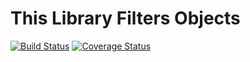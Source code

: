# This Library Filters Objects
[![Build Status](https://travis-ci.org/Stefanough/filter-objects.svg?branch=master)](https://travis-ci.org/Stefanough/filter-objects)
[![Coverage Status](https://coveralls.io/repos/github/Stefanough/filter-objects/badge.svg?branch=master)](https://coveralls.io/github/Stefanough/filter-objects?branch=master)
